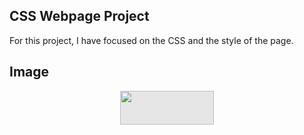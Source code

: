 ## CSS Webpage Project

For this project, I have focused on the CSS and the style of the page.

## Image

<img style="display: block;-webkit-user-select: none;margin: auto;cursor: zoom-in;background-color: hsl(0, 0%, 90%);transition: background-color 300ms;" src="https://stackdiary.com/wp-content/uploads/2022/03/Useful-CSS-Tricks-550x201.png" width="150" height="54">
